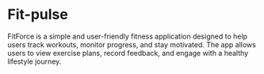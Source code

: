 # Fit-pulse
FitForce is a simple and user-friendly fitness application designed to help users track workouts, monitor progress, and stay motivated. The app allows users to view exercise plans, record feedback, and engage with a healthy lifestyle journey.
